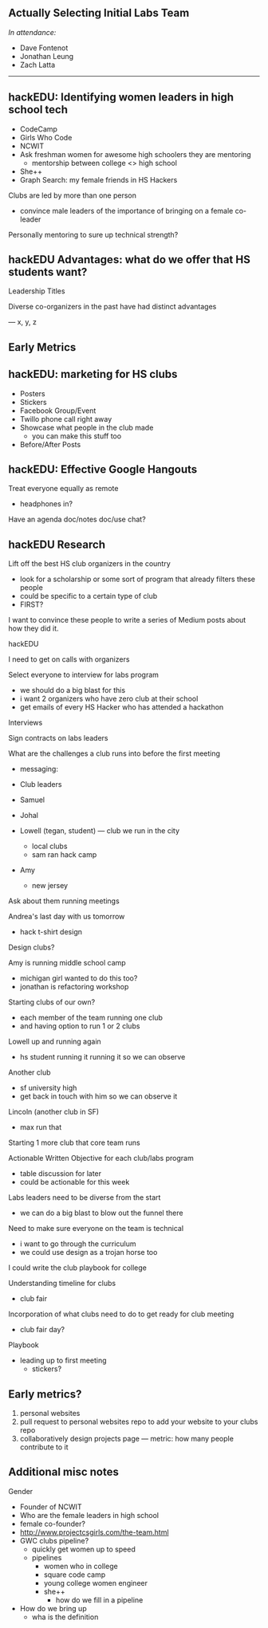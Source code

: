 ## Actually Selecting Initial Labs Team

_In attendance:_

- Dave Fontenot
- Jonathan Leung
- Zach Latta

-------------------------------------------------------------------------------

## hackEDU: Identifying women leaders in high school tech

- CodeCamp
- Girls Who Code
- NCWIT
- Ask freshman women for awesome high schoolers they are mentoring
  - mentorship between college <> high school
- She++
- Graph Search: my female friends in HS Hackers

Clubs are led by more than one person

- convince male leaders of the importance of bringing on a female co-leader

Personally mentoring to sure up technical strength?

## hackEDU Advantages: what do we offer that HS students want?

Leadership Titles

Diverse co-organizers in the past have had distinct advantages

— x, y, z

## Early Metrics

## hackEDU: marketing for HS clubs

- Posters
- Stickers
- Facebook Group/Event
- Twillo phone call right away
- Showcase what people in the club made
  - you can make this stuff too
- Before/After Posts

## hackEDU: Effective Google Hangouts

Treat everyone equally as remote

- headphones in?

Have an agenda doc/notes doc/use chat?

## hackEDU Research

Lift off the best HS club organizers in the country

- look for a scholarship or some sort of program that already filters these
  people
- could be specific to a certain type of club
- FIRST?

I want to convince these people to write a series of Medium posts about how they
did it.

hackEDU

I need to get on calls with organizers

Select everyone to interview for labs program

- we should do a big blast for this
- i want 2 organizers who have zero club at their school
- get emails of every HS Hacker who has attended a hackathon

Interviews

Sign contracts on labs leaders

What are the challenges a club runs into before the first meeting

- messaging:

- Club leaders
- Samuel
- Johal
- Lowell (tegan, student) — club we run in the city
  - local clubs
  - sam ran hack camp
- Amy
  - new jersey

Ask about them running meetings

Andrea's last day with us tomorrow

- hack t-shirt design

Design clubs?

Amy is running middle school camp

- michigan girl wanted to do this too?
- jonathan is refactoring workshop

Starting clubs of our own?
- each member of the team running one club
- and having option to run 1 or 2 clubs

Lowell up and running again
- hs student running it running it so we can observe

Another club
- sf university high
- get back in touch with him so we can observe it

Lincoln (another club in SF)

- max run that

Starting 1 more club that core team runs

Actionable Written Objective for each club/labs program

- table discussion for later
- could be actionable for this week

Labs leaders need to be diverse from the start

- we can do a big blast to blow out the funnel there

Need to make sure everyone on the team is technical
- i want to go through the curriculum
- we could use design as a trojan horse too

I could write the club playbook for college

Understanding timeline for clubs

- club fair

Incorporation of what clubs need to do to get ready for club meeting

- club fair day?

Playbook

- leading up to first meeting
  - stickers?

## Early metrics?

1. personal websites
2. pull request to personal websites repo to add your website to your clubs repo
3. collaboratively design projects page — metric: how many people contribute to
   it

## Additional misc notes

Gender

- Founder of NCWIT
- Who are the female leaders in high school
- female co-founder?
- http://www.projectcsgirls.com/the-team.html
- GWC clubs pipeline?
  - quickly get women up to speed
  - pipelines
    - women who in college
    - square code camp
    - young college women engineer
    - she++
      - how do we fill in a pipeline
- How do we bring up
  - wha is the definition 
